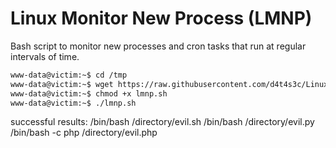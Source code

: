 # Linux Monitor New Process (LMNP)

Bash script to monitor new processes and cron tasks that run at regular intervals of time.

```bash
www-data@victim:~$ cd /tmp
www-data@victim:~$ wget https://raw.githubusercontent.com/d4t4s3c/Linux-Monitor-New-Process/main/lmnp.sh
www-data@victim:~$ chmod +x lmnp.sh
www-data@victim:~$ ./lmnp.sh
```

successful results:
/bin/bash /directory/evil.sh
/bin/bash /directory/evil.py
/bin/bash -c php /directory/evil.php
